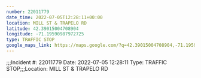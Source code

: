 ```yaml
---
number: 22011779
date_time: 2022-07-05T12:28:11+00:00
location: MILL ST & TRAPELO RD
latitude: 42.39015004708904
longitude: -71.19590987972725
type: TRAFFIC STOP
google_maps_link: https://maps.google.com/?q=42.39015004708904,-71.19590987972725
---
```


;;;Incident #: 22011779   Date: 2022-07-05 12:28:11   Type: TRAFFIC STOP;;;Location: MILL ST & TRAPELO RD
